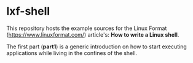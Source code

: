 # lxf-shell

This repository hosts the example sources for the Linux Format (https://www.linuxformat.com/) article's: **How to write a Linux shell**.

The first part (**part1**) is a generic introduction on how to start executing applications while living in the confines of the shell. 